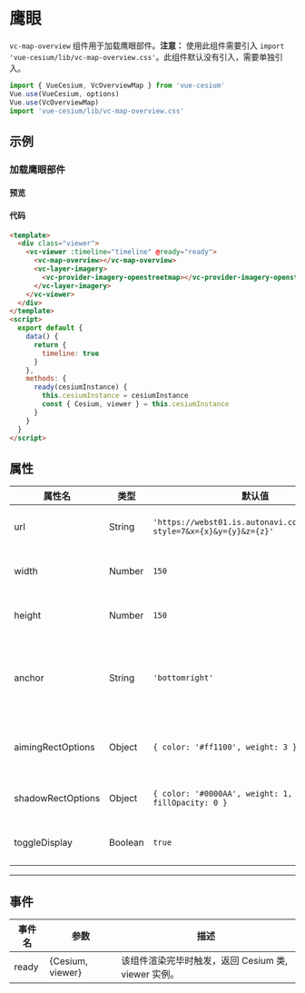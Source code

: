 <!--
 * @Author: zouyaoji@https://github.com/zouyaoji
 * @Date: 2021-12-23 00:33:35
 * @LastEditTime: 2022-02-16 16:32:06
 * @LastEditors: zouyaoji
 * @Description:
 * @FilePath: \vue-cesium-v2\docs\md\zh\control\vc-map-overview.md
-->
# 鹰眼

`vc-map-overview` 组件用于加载鹰眼部件。**注意：** 使用此组件需要引入 `import 'vue-cesium/lib/vc-map-overview.css'`。此组件默认没有引入，需要单独引入。

```js
import { VueCesium, VcOverviewMap } from 'vue-cesium'
Vue.use(VueCesium, options)
Vue.use(VcOverviewMap)
import 'vue-cesium/lib/vc-map-overview.css'
```
## 示例

### 加载鹰眼部件

#### 预览

<doc-preview>
  <template>
    <div class="viewer">
      <vc-viewer :timeline="timeline" @ready="ready" scene-mode-picker>
        <vc-map-overview ref="map"></vc-map-overview>
        <vc-layer-imagery>
          <vc-provider-imagery-openstreetmap></vc-provider-imagery-openstreetmap>
        </vc-layer-imagery>
      </vc-viewer>
    </div>
  </template>
  <script>
    export default {
      data () {
        return {
          timeline: true,
          flag: true
        }
      },
      methods: {
        ready (cesiumInstance) {
          this.cesiumInstance = cesiumInstance
          const {Cesium, viewer} = this.cesiumInstance
          window.vm = this
        }
      }
    }
  </script>
</doc-preview>

#### 代码

```html
<template>
  <div class="viewer">
    <vc-viewer :timeline="timeline" @ready="ready">
      <vc-map-overview></vc-map-overview>
      <vc-layer-imagery>
        <vc-provider-imagery-openstreetmap></vc-provider-imagery-openstreetmap>
      </vc-layer-imagery>
    </vc-viewer>
  </div>
</template>
<script>
  export default {
    data() {
      return {
        timeline: true
      }
    },
    methods: {
      ready(cesiumInstance) {
        this.cesiumInstance = cesiumInstance
        const { Cesium, viewer } = this.cesiumInstance
      }
    }
  }
</script>
```

## 属性

<!-- prettier-ignore -->
| 属性名 | 类型 | 默认值 | 描述 |
| ---------------------- | ------- | ------ | -------------------------------------------------------------------------- |
| url | String | `'https://webst01.is.autonavi.com/appmaptile?style=7&x={x}&y={y}&z={z}'` | `optional` 指定鹰眼加载的地图 url。  |
| width | Number | `150` | `optional` 指定鹰眼控件宽度。 |
| height | Number | `150` | `optional` 指定鹰眼控件高度。 |
| anchor | String | `'bottomright'` | `optional` 指定鹰眼位置。 `topleft`、`topright`、`bottomleft`、`bottomright` |
| aimingRectOptions | Object | `{ color: '#ff1100', weight: 3 }` | `optional` 指定鹰眼表示当前地图范围矩形参数。 |
| shadowRectOptions | Object | `{ color: '#0000AA', weight: 1, opacity: 0, fillOpacity: 0 }` | `optional` 指定鹰眼地图蒙版参数。 |
| toggleDisplay | Boolean | `true` | `optional` 指定鹰眼收缩按钮是否可见。 |

---

## 事件

| 事件名 | 参数             | 描述                                                |
| ------ | ---------------- | --------------------------------------------------- |
| ready  | {Cesium, viewer} | 该组件渲染完毕时触发，返回 Cesium 类, viewer 实例。 |
